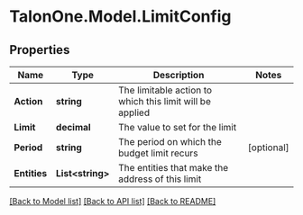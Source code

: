 # TalonOne.Model.LimitConfig
## Properties

Name | Type | Description | Notes
------------ | ------------- | ------------- | -------------
**Action** | **string** | The limitable action to which this limit will be applied | 
**Limit** | **decimal** | The value to set for the limit | 
**Period** | **string** | The period on which the budget limit recurs | [optional] 
**Entities** | **List&lt;string&gt;** | The entities that make the address of this limit | 

[[Back to Model list]](../README.md#documentation-for-models) [[Back to API list]](../README.md#documentation-for-api-endpoints) [[Back to README]](../README.md)

